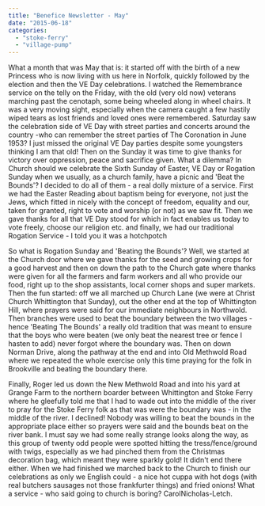 ```yaml
---
title: "Benefice Newsletter - May"
date: "2015-06-18"
categories: 
  - "stoke-ferry"
  - "village-pump"
---
```


What a month that was May that is: it started off with the birth of a new Princess who is now living with us here in Norfolk, quickly followed by the election and then the VE Day celebrations. I watched the Remembrance service on the telly on the Friday, with the old (very old now) veterans marching past the cenotaph, some being wheeled along in wheel chairs. It was a very moving sight, especially when the camera caught a few hastily wiped tears as lost friends and loved ones were remembered. Saturday saw the celebration side of VE Day with street parties and concerts around the country -who can remember the street parties of The Coronation in June 1953? I just missed the original VE Day parties despite some youngsters thinking I am that old! Then on the Sunday it was time to give thanks for victory over oppression, peace and sacrifice given. What a dilemma? In Church should we celebrate the Sixth Sunday of Easter, VE Day or Rogation Sunday when we usually, as a church family, have a picnic and 'Beat the Bounds'? I decided to do all of them - a real dolly mixture of a service. First we had the Easter Reading about baptism being for everyone, not just the Jews, which fitted in nicely with the concept of freedom, equality and our, taken for granted, right to vote and worship (or not) as we saw fit. Then we gave thanks for all that VE Day stood for which in fact enables us today to vote freely, choose our religion etc. and finally, we had our traditional Rogation Service - I told you it was a hotchpotch

So what is Rogation Sunday and 'Beating the Bounds'? Well, we started at the Church door where we gave thanks for the seed and growing crops for a good harvest and then on down the path to the Church gate where thanks were given for all the farmers and farm workers and all who provide our food, right up to the shop assistants, local corner shops and super markets. Then the fun started: off we all marched up Church Lane (we were at Christ Church Whittington that Sunday), out the other end at the top of Whittington Hill, where prayers were said for our immediate neighbours in Northwold. Then branches were used to beat the boundary between the two villages - hence 'Beating The Bounds' a really old tradition that was meant to ensure that the boys who were beaten (we only beat the nearest tree or fence I hasten to add) never forgot where the boundary was. Then on down Norman Drive, along the pathway at the end and into Old Methwold Road where we repeated the whole exercise only this time praying for the folk in Brookville and beating the boundary there.

Finally, Roger led us down the New Methwold Road and into his yard at Grange Farm to the northern boarder between Whittington and Stoke Ferry where he gleefully told me that I had to wade out into the middle of the river to pray for the Stoke Ferry folk as that was were the boundary was - in the middle of the river. I declined! Nobody was willing to beat the bounds in the appropriate place either so prayers were said and the bounds beat on the river bank. I must say we had some really strange looks along the way, as this group of twenty odd people were spotted hitting the tress/fence/ground with twigs, especially as we had pinched them from the Christmas decoration bag, which meant they were sparkly gold! It didn't end there either. When we had finished we marched back to the Church to finish our celebrations as only we English could - a nice hot cuppa with hot dogs (with real butchers sausages not those frankfurter things) and fried onions! What a service - who said going to church is boring? CarolNicholas-Letch.
